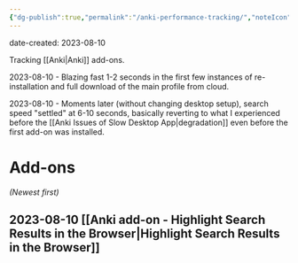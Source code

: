 ```yaml
---
{"dg-publish":true,"permalink":"/anki-performance-tracking/","noteIcon":"2","created":"","updated":""}
---
```


date-created: 2023-08-10

Tracking [[Anki\|Anki]] add-ons.

2023-08-10 - Blazing fast 1-2 seconds in the first few instances of re-installation and full download of the main profile from cloud.

2023-08-10 - Moments later (without changing desktop setup), search speed "settled" at 6-10 seconds, basically reverting to what I experienced before the [[Anki Issues of Slow Desktop App\|degradation]] even before the first add-on was installed.
# Add-ons

*(Newest first)*
## 2023-08-10 [[Anki add-on - Highlight Search Results in the Browser\|Highlight Search Results in the Browser]]

